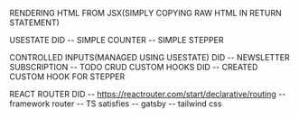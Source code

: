 RENDERING HTML FROM JSX(SIMPLY COPYING RAW HTML IN RETURN STATEMENT)

USESTATE
DID
    -- SIMPLE COUNTER
    -- SIMPLE STEPPER

CONTROLLED INPUTS(MANAGED USING USESTATE)
DID
    -- NEWSLETTER SUBSCRIPTION
    -- TODO CRUD
CUSTOM HOOKS
DID
    -- CREATED CUSTOM HOOK FOR STEPPER

REACT ROUTER 
DID
    -- https://reactrouter.com/start/declarative/routing
    -- framework router
    -- TS satisfies
    -- gatsby
    -- tailwind css